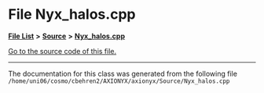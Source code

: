 
# File Nyx\_halos.cpp


[**File List**](files.md) **>** [**Source**](dir_74389ed8173ad57b461b9d623a1f3867.md) **>** [**Nyx\_halos.cpp**](Nyx__halos_8cpp.md)

[Go to the source code of this file.](Nyx__halos_8cpp_source.md)



























------------------------------
The documentation for this class was generated from the following file `/home/uni06/cosmo/cbehren2/AXIONYX/axionyx/Source/Nyx_halos.cpp`